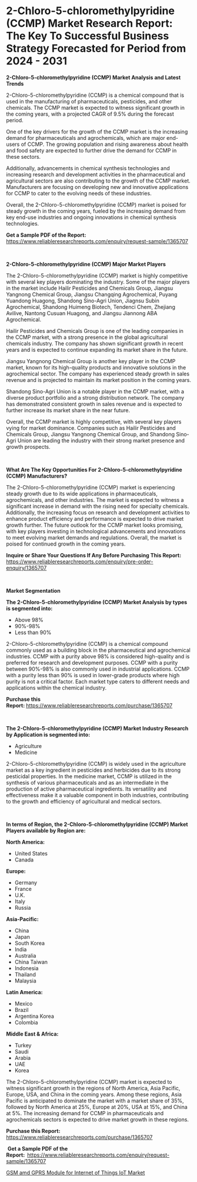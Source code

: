<p><h1>2-Chloro-5-chloromethylpyridine (CCMP) Market Research Report: The Key To Successful Business Strategy Forecasted for Period from 2024 - 2031</h1></p><p><strong>2-Chloro-5-chloromethylpyridine (CCMP) Market Analysis and Latest Trends</strong></p>
<p><p>2-Chloro-5-chloromethylpyridine (CCMP) is a chemical compound that is used in the manufacturing of pharmaceuticals, pesticides, and other chemicals. The CCMP market is expected to witness significant growth in the coming years, with a projected CAGR of 9.5% during the forecast period. </p><p>One of the key drivers for the growth of the CCMP market is the increasing demand for pharmaceuticals and agrochemicals, which are major end-users of CCMP. The growing population and rising awareness about health and food safety are expected to further drive the demand for CCMP in these sectors.</p><p>Additionally, advancements in chemical synthesis technologies and increasing research and development activities in the pharmaceutical and agricultural sectors are also contributing to the growth of the CCMP market. Manufacturers are focusing on developing new and innovative applications for CCMP to cater to the evolving needs of these industries.</p><p>Overall, the 2-Chloro-5-chloromethylpyridine (CCMP) market is poised for steady growth in the coming years, fueled by the increasing demand from key end-use industries and ongoing innovations in chemical synthesis technologies.</p></p>
<p><strong>Get a Sample PDF of the Report:&nbsp;</strong> <a href="https://www.reliableresearchreports.com/enquiry/request-sample/1365707">https://www.reliableresearchreports.com/enquiry/request-sample/1365707</a></p>
<p>&nbsp;</p>
<p><strong>2-Chloro-5-chloromethylpyridine (CCMP) Major Market Players</strong></p>
<p><p>The 2-Chloro-5-chloromethylpyridine (CCMP) market is highly competitive with several key players dominating the industry. Some of the major players in the market include Hailir Pesticides and Chemicals Group, Jiangsu Yangnong Chemical Group, Jiangsu Changqing Agrochemical, Puyang Yuandong Huagong, Shandong Sino-Agri Union, Jiagnsu Subin Agrochemical, Shandong Huimeng Biotech, Tendenci Chem, Zhejiang Avilive, Nantong Cusuan Huagong, and Jiangsu Jiannong ABA Agrochemical.</p><p>Hailir Pesticides and Chemicals Group is one of the leading companies in the CCMP market, with a strong presence in the global agricultural chemicals industry. The company has shown significant growth in recent years and is expected to continue expanding its market share in the future.</p><p>Jiangsu Yangnong Chemical Group is another key player in the CCMP market, known for its high-quality products and innovative solutions in the agrochemical sector. The company has experienced steady growth in sales revenue and is projected to maintain its market position in the coming years.</p><p>Shandong Sino-Agri Union is a notable player in the CCMP market, with a diverse product portfolio and a strong distribution network. The company has demonstrated consistent growth in sales revenue and is expected to further increase its market share in the near future.</p><p>Overall, the CCMP market is highly competitive, with several key players vying for market dominance. Companies such as Hailir Pesticides and Chemicals Group, Jiangsu Yangnong Chemical Group, and Shandong Sino-Agri Union are leading the industry with their strong market presence and growth prospects.</p></p>
<p>&nbsp;</p>
<p><strong>What Are The Key Opportunities For 2-Chloro-5-chloromethylpyridine (CCMP) Manufacturers?</strong></p>
<p><p>The 2-Chloro-5-chloromethylpyridine (CCMP) market is experiencing steady growth due to its wide applications in pharmaceuticals, agrochemicals, and other industries. The market is expected to witness a significant increase in demand with the rising need for specialty chemicals. Additionally, the increasing focus on research and development activities to enhance product efficiency and performance is expected to drive market growth further. The future outlook for the CCMP market looks promising, with key players investing in technological advancements and innovations to meet evolving market demands and regulations. Overall, the market is poised for continued growth in the coming years.</p></p>
<p><strong>Inquire or Share Your Questions If Any Before Purchasing This Report:</strong> <a href="https://www.reliableresearchreports.com/enquiry/pre-order-enquiry/1365707">https://www.reliableresearchreports.com/enquiry/pre-order-enquiry/1365707</a></p>
<p>&nbsp;</p>
<p><strong>Market Segmentation</strong></p>
<p><strong>The 2-Chloro-5-chloromethylpyridine (CCMP) Market Analysis by types is segmented into:</strong></p>
<p><ul><li>Above 98%</li><li>90%-98%</li><li>Less than 90%</li></ul></p>
<p><p>2-Chloro-5-chloromethylpyridine (CCMP) is a chemical compound commonly used as a building block in the pharmaceutical and agrochemical industries. CCMP with a purity above 98% is considered high-quality and is preferred for research and development purposes. CCMP with a purity between 90%-98% is also commonly used in industrial applications. CCMP with a purity less than 90% is used in lower-grade products where high purity is not a critical factor. Each market type caters to different needs and applications within the chemical industry.</p></p>
<p><strong>Purchase this Report:&nbsp;</strong><a href="https://www.reliableresearchreports.com/purchase/1365707">https://www.reliableresearchreports.com/purchase/1365707</a></p>
<p>&nbsp;</p>
<p><strong>The 2-Chloro-5-chloromethylpyridine (CCMP) Market Industry Research by Application is segmented into:</strong></p>
<p><ul><li>Agriculture</li><li>Medicine</li></ul></p>
<p><p>2-Chloro-5-chloromethylpyridine (CCMP) is widely used in the agriculture market as a key ingredient in pesticides and herbicides due to its strong pesticidal properties. In the medicine market, CCMP is utilized in the synthesis of various pharmaceuticals and as an intermediate in the production of active pharmaceutical ingredients. Its versatility and effectiveness make it a valuable component in both industries, contributing to the growth and efficiency of agricultural and medical sectors.</p></p>
<p>&nbsp;</p>
<p><strong>In terms of Region, the 2-Chloro-5-chloromethylpyridine (CCMP) Market Players available by Region are:</strong></p>
<p>
    <p> <strong> North America: </strong>
        <ul>
            <li>United States</li>
            <li>Canada</li>
        </ul>
        </p> 
    <p> <strong> Europe: </strong>
        <ul>
            <li>Germany</li>
            <li>France</li>
            <li>U.K.</li>
            <li>Italy</li>
            <li>Russia</li>
        </ul>
        </p> 
    <p> <strong> Asia-Pacific: </strong>
        <ul>
            <li>China</li>
            <li>Japan</li>
            <li>South Korea</li>
            <li>India</li>
            <li>Australia</li>
            <li>China Taiwan</li>
            <li>Indonesia</li>
            <li>Thailand</li>
            <li>Malaysia</li>
        </ul>
        </p> 
    <p> <strong> Latin America: </strong>
        <ul>
            <li>Mexico</li>
            <li>Brazil</li>
            <li>Argentina Korea</li>
            <li>Colombia</li>
        </ul>
        </p> 
    <p> <strong> Middle East & Africa: </strong>
        <ul>
            <li>Turkey</li>
            <li>Saudi</li>
            <li>Arabia</li>
            <li>UAE</li>
            <li>Korea</li>
        </ul>
    </p>
    </p>
<p><p>The 2-Chloro-5-chloromethylpyridine (CCMP) market is expected to witness significant growth in the regions of North America, Asia Pacific, Europe, USA, and China in the coming years. Among these regions, Asia Pacific is anticipated to dominate the market with a market share of 35%, followed by North America at 25%, Europe at 20%, USA at 15%, and China at 5%. The increasing demand for CCMP in pharmaceuticals and agrochemicals sectors is expected to drive market growth in these regions.</p></p>
<p><strong>Purchase this Report: </strong><a href="https://www.reliableresearchreports.com/purchase/1365707">https://www.reliableresearchreports.com/purchase/1365707</a></p>
<p>&nbsp;<strong>Get a Sample PDF of the Report:&nbsp;&nbsp;</strong><a href="https://www.reliableresearchreports.com/enquiry/request-sample/1365707">https://www.reliableresearchreports.com/enquiry/request-sample/1365707</a></p>
<p><strong></strong></p>
<p><p><a href="https://crocus-run-b5a.notion.site/GSM-amd-GPRS-Module-for-Internet-of-Things-IoT-Market-Offers-Provide-Insightful-Data-for-the-Time-Pe-db1fb72fdf1844d09a1d7c3f0db2af8f">GSM amd GPRS Module for Internet of Things IoT Market</a></p></p>